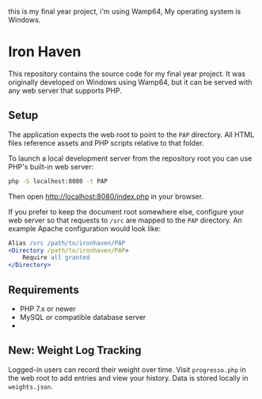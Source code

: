 this is my final year project, i'm using Wamp64, My operating system is Windows.
# Iron Haven

This repository contains the source code for my final year project.
It was originally developed on Windows using Wamp64, but it can be served with any web server that supports PHP.

## Setup

The application expects the web root to point to the `PAP` directory. All HTML files reference assets and PHP scripts relative to that folder.

To launch a local development server from the repository root you can use PHP's built-in web server:

```bash
php -S localhost:8080 -t PAP
```

Then open [http://localhost:8080/index.php](http://localhost:8080/index.php) in your browser.

If you prefer to keep the document root somewhere else, configure your web server so that requests to `/src` are mapped to the `PAP` directory. An example Apache configuration would look like:

```apache
Alias /src /path/to/ironhaven/PAP
<Directory /path/to/ironhaven/PAP>
    Require all granted
</Directory>
```

## Requirements

- PHP 7.x or newer
- MySQL or compatible database server
- 
## New: Weight Log Tracking

Logged-in users can record their weight over time. Visit `progresso.php` in the web root to add entries and view your history. Data is stored locally in `weights.json`.
